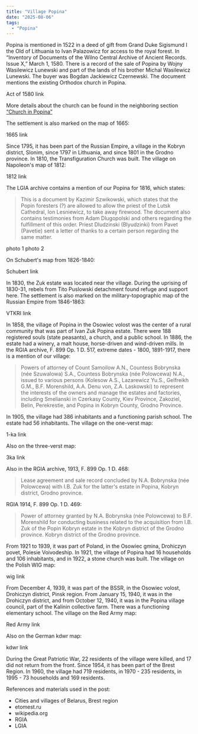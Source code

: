 ```yaml
---
title: "Village Popina"
date: "2025-08-06"
tags: 
  - "Popina"
---
```


Popina is mentioned in 1522 in a deed of gift from Grand Duke Sigismund I the Old of Lithuania to Ivan Palazowicz for access to the royal forest. In “Inventory of Documents of the Wilno Central Archive of Ancient Records. Issue X,” March 1, 1580. There is a record of the sale of Popina by Wojny Wasilewicz Lunewski and part of the lands of his brother Michal Wasilewicz Lunewski. The buyer was Bogdan Jackiewicz Czernewski. The document mentions the existing Orthodox church in Popina.

Act of 1580 link

More details about the church can be found in the neighboring section [“Church in Popina”](https://drohiczyn-poleski.com/ru/post/new_popina_church/)

The settlement is also marked on the map of 1665:

1665 link

Since 1795, it has been part of the Russian Empire, a village in the Kobryn district, Slonim, since 1797 in Lithuania, and since 1801 in the Grodno province. In 1810, the Transfiguration Church was built. The village on Napoleon's map of 1812:

1812 link

The LGIA archive contains a mention of our Popina for 1816, which states:

> This is a document by Kazimir Szwikowski, which states that the Popin foresters (?) are allowed to allow the priest of the Lutsk Cathedral, Ion Lesniewicz, to take away firewood. The document also contains testimonies from Adam Dlugopolski and others regarding the fulfillment of this order. Priest Dludzinski (Blyudzinki) from Pavet (Pavetie) sent a letter of thanks to a certain person regarding the same matter.

photo 1
photo 2

On Schubert's map from 1826-1840:

Schubert link

In 1830, the Zuk estate was located near the village. During the uprising of 1830-31, rebels from Tito Puslowski detachment found refuge and support here. The settlement is also marked on the military-topographic map of the Russian Empire from 1846-1863:

VTKRI link

In 1858, the village of Popina in the Osowiec volost was the center of a rural community that was part of Ivan Zuk Popina estate. There were 188 registered souls (state peasants), a church, and a public school. In 1886, the estate had a winery, a malt house, horse-driven and wind-driven mills. In the RGIA archive, F. 899 Op. 1 D. 517, extreme dates - 1800, 1891-1917, there is a mention of our village:

> Powers of attorney of Count Samoilow A.N., Countess Bobrynska (née Szuwalowa) S.A., Countess Bobrynska (née Polowcewa) N.A., issued to various persons (Kolesow A.S., Lazarewicz Yu.S., Gelfreikh G.M., B.F. Morenshild, A.A. Denu von, Z.A. Laskowski) to represent the interests of the owners and manage the estates and factories, including Smelianski in Czerkasy County, Kiev Province, Zakoziel, Belin, Perekrestie, and Popina in Kobryn County, Grodno Province.

In 1905, the village had 386 inhabitants and a functioning parish school. The estate had 56 inhabitants. The village on the one-verst map:

1-ka link

Also on the three-verst map:

3ka link

Also in the RGIA archive, 1913, F. 899 Op. 1 D. 468:

> Lease agreement and sale record concluded by N.A. Bobrynska (née Polowcewa) with I.B. Zuk for the latter's estate in Popina, Kobryn district, Grodno province.

RGIA 1914, F. 899 Op. 1 D. 469:

> Power of attorney granted by N.A. Bobrynska (née Polowcewa) to B.F. Morenshild for conducting business related to the acquisition from I.B. Zuk of the Popin Kobryn estate in the Kobryn district of the Grodno province. Kobryn district of the Grodno province.

From 1921 to 1939, it was part of Poland, in the Osowiec gmina, Drohiczyn povet, Polesie Voivodeship. In 1921, the village of Popina had 16 households and 106 inhabitants, and in 1922, a stone church was built. The village on the Polish WIG map:

wig link

From December 4, 1939, it was part of the BSSR, in the Osowiec volost, Drohiczyn district, Pinsk region. From January 15, 1940, it was in the Drohiczyn district, and from October 12, 1940, it was in the Popina village council, part of the Kalinin collective farm. There was a functioning elementary school. The village on the Red Army map:

Red Army link

Also on the German kdwr map:

kdwr link

During the Great Patriotic War, 22 residents of the village were killed, and 17 did not return from the front. Since 1954, it has been part of the Brest Region. In 1960, the village had 719 residents, in 1970 - 235 residents, in 1995 - 73 households and 169 residents.

References and materials used in the post:
- Cities and villages of Belarus, Brest region
- etomest.ru 
- wikipedia.org
- RGIA
- LGIA
